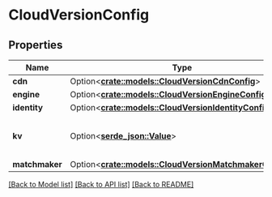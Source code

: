 # CloudVersionConfig

## Properties

Name | Type | Description | Notes
------------ | ------------- | ------------- | -------------
**cdn** | Option<[**crate::models::CloudVersionCdnConfig**](CloudVersionCdnConfig.md)> |  | [optional]
**engine** | Option<[**crate::models::CloudVersionEngineConfig**](CloudVersionEngineConfig.md)> |  | [optional]
**identity** | Option<[**crate::models::CloudVersionIdentityConfig**](CloudVersionIdentityConfig.md)> |  | [optional]
**kv** | Option<[**serde_json::Value**](.md)> | KV configuration for a given version. | [optional]
**matchmaker** | Option<[**crate::models::CloudVersionMatchmakerConfig**](CloudVersionMatchmakerConfig.md)> |  | [optional]

[[Back to Model list]](../README.md#documentation-for-models) [[Back to API list]](../README.md#documentation-for-api-endpoints) [[Back to README]](../README.md)


